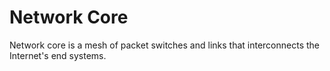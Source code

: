<h1>Network Core</h1>

Network core is a mesh of packet switches and links that interconnects the 
Internet's end systems. 
